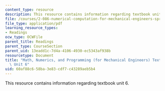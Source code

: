 ```yaml
---
content_type: resource
description: This resource contains information regarding textbook unit 6.
file: /courses/2-086-numerical-computation-for-mechanical-engineers-spring-2013/60af88c658ba3e83cdf7c43289aeb5b4_MIT2_086S13_Unit6_Textbook.pdf
file_type: application/pdf
learning_resource_types:
- Readings
ocw_type: OCWFile
parent_title: Readings
parent_type: CourseSection
parent_uid: 13eadd1c-7d4a-4106-4930-ec5343af938b
resourcetype: Document
title: "Math, Numerics, and Programming (for Mechanical Engineers) Textbook \u2013\
  \ Unit 6"
uid: 60af88c6-58ba-3e83-cdf7-c43289aeb5b4
---
```

This resource contains information regarding textbook unit 6.

